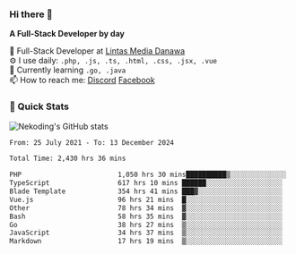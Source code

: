 ### Hi there 👋

**A Full-Stack Developer by day**

🔭 Full-Stack Developer at [Lintas Media Danawa](https://www.lintasmediadanawa.com/)  
⚙️ I use daily: `.php, .js, .ts, .html, .css, .jsx, .vue`  
🌱 Currently learning `.go, .java`  
📫 How to reach me: [Discord](https://discordapp.com/users/984448732999327766)  [Facebook](https://fb.me/tyvandi)  

### 🚀 Quick Stats  

![Nekoding's GitHub stats](https://github-readme-stats.vercel.app/api?username=nekoding&show_icons=true)

<!--START_SECTION:waka-->

```txt
From: 25 July 2021 - To: 13 December 2024

Total Time: 2,430 hrs 36 mins

PHP                        1,050 hrs 30 mins██████████▒░░░░░░░░░░░░░░   41.87 %
TypeScript                 617 hrs 10 mins ██████░░░░░░░░░░░░░░░░░░░   24.60 %
Blade Template             354 hrs 41 mins ███▓░░░░░░░░░░░░░░░░░░░░░   14.14 %
Vue.js                     96 hrs 21 mins  █░░░░░░░░░░░░░░░░░░░░░░░░   03.84 %
Other                      78 hrs 34 mins  ▓░░░░░░░░░░░░░░░░░░░░░░░░   03.13 %
Bash                       58 hrs 35 mins  ▓░░░░░░░░░░░░░░░░░░░░░░░░   02.34 %
Go                         38 hrs 27 mins  ▒░░░░░░░░░░░░░░░░░░░░░░░░   01.53 %
JavaScript                 34 hrs 37 mins  ▒░░░░░░░░░░░░░░░░░░░░░░░░   01.38 %
Markdown                   17 hrs 19 mins  ▒░░░░░░░░░░░░░░░░░░░░░░░░   00.69 %
```

<!--END_SECTION:waka-->

<!--
**nekoding/nekoding** is a ✨ _special_ ✨ repository because its `README.md` (this file) appears on your GitHub profile.

Here are some ideas to get you started:

- 🔭 I’m currently working on ...
- 🌱 I’m currently learning ...
- 👯 I’m looking to collaborate on ...
- 🤔 I’m looking for help with ...
- 💬 Ask me about ...
- 📫 How to reach me: ...
- 😄 Pronouns: ...
- ⚡ Fun fact: ...
-->
